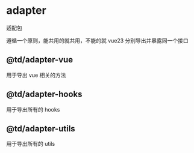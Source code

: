 # adapter
适配包

遵循一个原则，能共用的就共用，不能的就 vue23 分别导出并暴露同一个接口

## @td/adapter-vue
用于导出 vue 相关的方法

## @td/adapter-hooks
用于导出所有的 hooks

## @td/adapter-utils
用于导出所有的 utils
